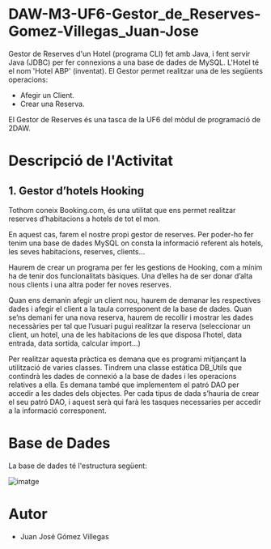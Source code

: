 # DAW-M3-UF6-Gestor_de_Reserves-Gomez-Villegas_Juan-Jose

Gestor de Reserves d'un Hotel (programa CLI) fet amb Java, i fent servir Java (JDBC) per fer connexions a una base de dades de MySQL. L'Hotel té el nom 'Hotel ABP' (inventat). El Gestor permet realitzar una de les següents operacions:

- Afegir un Client.
- Crear una Reserva.



El Gestor de Reserves és una tasca de la UF6 del mòdul de programació de 2DAW.

# Descripció de l'Activitat

## 1. Gestor d’hotels Hooking

Tothom coneix Booking.com, és una utilitat que ens permet realitzar reserves d’habitacions a hotels de tot el mon.

En aquest cas, farem el nostre propi gestor de reserves.
Per poder-ho fer tenim una base de dades MySQL on consta la informació referent als hotels, les seves habitacions, reserves, clients...

Haurem de crear un programa per fer les gestions de Hooking, com a mínim ha de tenir dos funcionalitats bàsiques. Una d’elles ha de ser donar d’alta nous clients i una altra poder fer noves reserves.

Quan ens demanin afegir un client nou, haurem de demanar les respectives dades i afegir el client a la taula corresponent de la base de dades. Quan se’ns demani fer una nova reserva, haurem de recollir i mostrar les dades necessàries per tal que l’usuari pugui realitzar la reserva (seleccionar un client, un hotel, una de les habitacions de les que disposa l’hotel, data entrada, data sortida, calcular import…)

Per realitzar aquesta pràctica es demana que es programi mitjançant la utilització de varies classes. Tindrem una classe estàtica DB_Utils que contindrà les dades de connexió a la base de dades i les operacions relatives a ella.
Es demana també que implementem el patró DAO per accedir a les dades dels objectes. Per cada tipus de dada s’hauria de crear el seu patró DAO, i aquest serà qui farà les tasques necessaries per accedir a la informació corresponent.


# Base de Dades

La base de dades té l'estructura següent:

![imatge](https://user-images.githubusercontent.com/83291394/169150657-1f4b1d3e-8edf-41f1-9484-53bdccf17232.png)

# Autor

- Juan José Gómez Villegas
